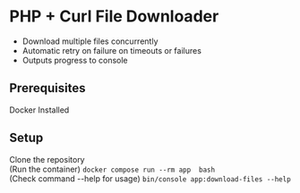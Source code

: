 # PHP + Curl File Downloader
 - Download multiple files concurrently  
 - Automatic retry on failure on timeouts or failures
 - Outputs progress to console



## Prerequisites
Docker Installed
## Setup
Clone the repository  
(Run the container) `docker compose run --rm app  bash`  
(Check command --help for usage) `bin/console app:download-files --help`
